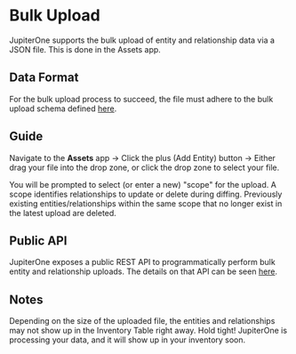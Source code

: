 # Bulk Upload

JupiterOne supports the bulk upload of entity and relationship data via a JSON file. This is done in the Assets app.

## Data Format

For the bulk upload process to succeed, the file must adhere to the bulk upload schema defined [here](../APIs_and-integrations/APIs/bulk-upload-schema.md).

## Guide

Navigate to the **Assets** app -> Click the plus (Add Entity) button -> Either drag your file into the drop zone, or click the drop zone to select your file.

You will be prompted to select (or enter a new) "scope" for the upload. A scope identifies relationships to update or delete during diffing. Previously existing entities/relationships within the same scope that no longer exist in the latest upload are deleted.

## Public API

JupiterOne exposes a public REST API to programmatically perform bulk entity and relationship uploads. The details on that API can be seen [here](../APIs_and-integrations/APIs/jupiterone-api.md).

## Notes

Depending on the size of the uploaded file, the entities and relationships may not show up in the Inventory Table right away. Hold tight! JupiterOne is processing your data, and it will show up in your inventory soon.
